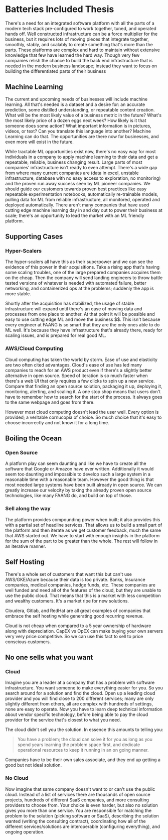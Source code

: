 # Batteries Included Thesis

There's a need for an integrated software platform with all the parts of a modern tech stack pre-configured to work together, tuned, and operated hands off. Well constructed infrastructure can be a force multiplier for the business, but it requires lots of moving pieces that integrate together, smoothly, stably, and scalably to create something that's more than the parts. These platforms are complex and hard to maintain without extensive knowledge that few have learned the hard way. Though very few companies relish the chance to build the back end infrastructure that is needed in the modern business landscape; instead they want to focus on building the differentiated parts of their business

## Machine Learning

The current and upcoming needs of businesses will include machine learning. All that's needed is a dataset and a desire for: an accurate prediction, some distilled understanding, or repeatable content creation. What will be the most likely value of a business metric in the future? What's the most likely price of a dozen eggs next week? How likely is it that someone does some action? What important information is in pictures, videos, or text? Can you translate this language into another? Machine Learning can do that. The opportunities are there now for businesses, and even more will exist in the future.

While tractable ML opportunities exist now, there's no easy way for most individuals in a company to apply machine learning to their data and get a repeatable, reliable, business changing result. Large parts of most companies' infrastructure isn't ready to even attempt. There's a wide gap from where many current companies are (data in excel, unstable infrastructure, database with no easy access to exploration, no monitoring) and the proven run away success seen by ML pioneer companies. We should guide our customers towards proven best practices like easy repeatable experimentation notebooks, automatically re-trainable models, pulling data for ML from reliable infrastructure, all monitored, operated and deployed automatically. There aren't many companies that have used cutting edge machine learning day in and day out to power their business at scale; there's an opportunity to lead the market with an ML friendly platform.

## Supporting Cases

### Hyper-Scalers

The hyper-scalers all have this as their superpower and we can see the evidence of this power in their acquisitions. Take a rising app that's having some scaling troubles, one of the large prepared companies acquires them on the cheap. Then the company will send landing engineers to throw battle tested versions of whatever is needed with automated failure, better networking, and containerized ops at the problems; suddenly the app is more stable.

Shortly after the acquisition has stabilized, the usage of stable infrastructure will expand until there's an ease of moving data and processes from one place to another. At that point it will be possible and easy to use cutting edge ML and move the business $$. This isn't because every engineer at FAANG is so smart that they are the only ones able to do ML well. It's because they have infrastructure that's already there, ready for scaling issues, and is prepared for real good ML.

### AWS/Cloud Computing

Cloud computing has taken the world by storm. Ease of use and elasticity are two often cited advantages. Cloud's ease of use has led many companies to reach for an AWS product even if there's a slightly better alternative in open source. Speed of iteration is so much faster when there's a web UI that only requires a few clicks to spin up a new service. Compare that finding an open source solution, packaging it up, deploying it, monitoring, alerting, and scaling it. A one stop shop means that users don't have to remember how to search for the start of the process. It always goes to the same webpage and goes from there.

However most cloud computing doesn't lead the user well. Every option is provided; a veritable cornucopia of choice. So much choice that it's easy to choose incorrectly and not know it for a long time.

## Boiling the Ocean

### Open Source

A platform play can seem daunting and like we have to create all the software that Google or Amazon have ever written. Additionally it would seem too daunting and impossible to develop such a large system in a reasonable time with a reasonable team. However the good thing is that most needed large systems have been built already in open source. We can greatly increase our velocity by taking the already proven open source technologies, like many FAANG do, and build on top of those.

### Sell along the way

The platform provides compounding power when built; it also provides this with a partial set of headline services. That allows us to build a small part of the platform and then iterate as we get customer feedback, much the same that AWS started out. We have to start with enough insights in the platform for the sum of the part to be greater than the whole. The rest will follow in an iterative manner.

## Self Hosting

There's a whole set of customers that want this but can't use AWS/GKE/Azure because their data is too private. Banks, Insurance companies, medical companies, hedge funds, etc. These companies are well funded and need all of the features of the cloud, but they are unable to use the public cloud. That means that this is a market with less competition and wealthy customers. It's a market ripe for new solutions.

Cloudera, Gitlab, and RedHat are all great examples of companies that embrace the self hosting while generating good recurring revenue.

Cloud is not cheap when compared to a 5 year ownership of hardware along with depreciation. CapEX vs OpEX can make buying your own servers very very price competitive. So we can use this fact to sell to price conscious customers.

## No one sells what you want

### Cloud

Imagine you are a leader at a company that has a problem with software infrastructure. You want someone to make everything easier for you. So you search around for a solution and find the cloud. Open up a leading cloud provider and you will find close to 200 different services; many are only slightly different from others, all are complex with hundreds of settings, none are easy to operate. Now you have to learn deep technical information about vendor specific technology, before being able to pay the cloud provider for the service that's closest to what you need.

The cloud didn't sell you the solution. In essence this amounts to telling you:

> You have a problem; the cloud can solve it for you as long as you spend years learning the problem space first, and dedicate operational resources to keep it running in an on going manner.

Companies have to be their own sales associate, and they end up getting a good but not ideal solution.

### No Cloud

Now imagine that same company doesn't want to or can't use the public cloud. Instead of a list of services there are thousands of open source projects, hundreds of different SaaS companies, and more consulting providers to choose from. Your choice is even harder, but also no solution gives you more than one service. You are responsible for matching the problem to the solution (picking software or SaaS), describing the solution wanted (writing the consulting contract), coordinating how all of the different services/solutions are interoperable (configuring everything), and ongoing operation.
